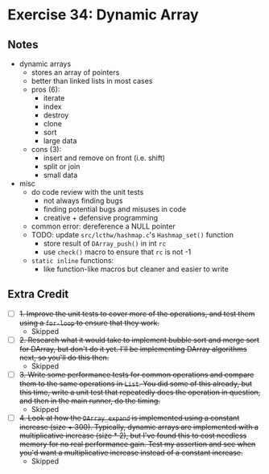 # Exercise 34: Dynamic Array

## Notes

- dynamic arrays
  - stores an array of pointers
  - better than linked lists in most cases
  - pros (6):
    - iterate
    - index
    - destroy
    - clone
    - sort
    - large data
  - cons (3):
    - insert and remove on front (i.e. shift)
    - split or join
    - small data
- misc
  - do code review with the unit tests
    - not always finding bugs
    - finding potential bugs and misuses in code
    - creative + defensive programming
  - common error: dereference a NULL pointer
  - TODO: update `src/lcthw/hashmap.c`'s `Hashmap_set()` function
    - store result of `DArray_push()` in int `rc`
    - use `check()` macro to ensure that `rc` is not -1
  - `static inline` functions:
    - like function-like macros but cleaner and easier to write

## Extra Credit

- [ ] ~~1. Improve the unit tests to cover more of the operations, and test them using a `for-loop` to ensure that they work.~~
  - Skipped
- [ ] ~~2. Research what it would take to implement bubble sort and merge sort for DArray, but don't do it yet. I'll be implementing DArray algorithms next, so you'll do this then.~~
  - Skipped
- [ ] ~~3. Write some performance tests for common operations and compare them to the same operations in `List`. You did some of this already, but this time, write a unit test that repeatedly does the operation in question, and then in the main runner, do the timing.~~
  - Skipped
- [ ] ~~4. Look at how the `DArray_expand` is implemented using a constant increase (size + 300). Typically, dynamic arrays are implemented with a multiplicative increase (size \* 2), but I've found this to cost needless memory for no real performance gain. Test my assertion and see when you'd want a multiplicative increase instead of a constant increase.~~
  - Skipped
